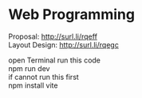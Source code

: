 # Web Programming

Proposal: http://surl.li/rqeff <br>
Layout Design: http://surl.li/rqegc <br>

open Terminal run this code<br>
npm run dev <br>
if cannot run this first <br>
npm install vite 